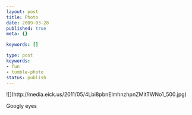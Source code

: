 ```yaml
---
layout: post
title: Photo
date: 2009-03-28
published: true
meta: {}

keywords: []

type: post
keywords:
- fun
- tumble-photo
status: publish
---
```

<div class="figure">            ![](http://media.eick.us/2011/05/4Lbi8pbnElmhnzhpnZMitTWNo1_500.jpg)        </div>

Googly eyes


